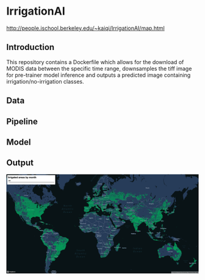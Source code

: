 # IrrigationAI

http://people.ischool.berkeley.edu/~kaiqi/IrrigationAI/map.html

## Introduction
This repository contains a Dockerfile which allows for the download of MODIS data between the specific time range, downsamples the tiff image for pre-trainer model inference and outputs a predicted image containing irrigation/no-irrigation classes.

## Data

## Pipeline

## Model

## Output

![alt text](sample_output.png)

